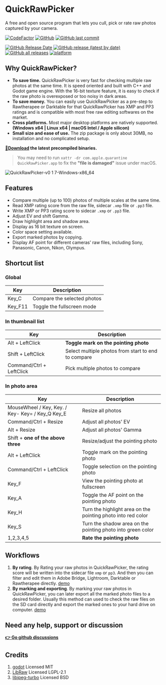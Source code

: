# QuickRawPicker
A free and open source program that lets you cull, pick or rate raw photos captured by your camera.

[![CodeFactor](https://www.codefactor.io/repository/github/qdwang/quickrawpicker/badge)](https://www.codefactor.io/repository/github/qdwang/quickrawpicker)
[![GitHub](https://img.shields.io/badge/license-LGPL--2.1-yellow)](./LICENSE)
[![GitHub last commit](https://img.shields.io/github/last-commit/qdwang/QuickRawPicker)](#)

[![GitHub Release Date](https://img.shields.io/github/release-date/qdwang/QuickRawPicker)](https://github.com/qdwang/QuickRawPicker/releases)
[![GitHub release (latest by date)](https://img.shields.io/github/v/release/qdwang/QuickRawPicker)](https://github.com/qdwang/QuickRawPicker/releases)
[![GitHub all releases](https://img.shields.io/github/downloads/qdwang/QuickRawPicker/total)](https://github.com/qdwang/QuickRawPicker/releases)
[![platform](https://img.shields.io/badge/platform-win64%20%2F%20linux64%20%2F%20macOS%20universal-green)](#)


## Why QuickRawPicker?
* **To save time.** QuickRawPicker is very fast for checking multiple raw photos at the same time. It is speed oriented and built with C++ and Godot game engine. With the 16-bit texture feature, it is easy to check if the raw photo is overexposed or too noisy in dark areas.
* **To save money.** You can easily use QuickRawPicker as a pre-step to Rawtherapee or Darktable for that QuickRawPicker has XMP and PP3 ratings and is compatible with most free raw editing softwares on the market.
* **Cross platforms.** Most major desktop platforms are natively supported. **(Windows x64 | Linux x64 | macOS Intel / Apple silicon)**
* **Small size and ease of use.** The zip package is only about 30MB, no installation and no complicated setup.

**[🔽Download](https://github.com/qdwang/QuickRawPicker/releases/latest) the latest precompiled binaries.**
> You may need to run `xattr -dr com.apple.quarantine QuickRawPicker.app` to fix the **"file is damaged"** issue under macOS.

![QuickRawPicker-v0 1 7-Windows-x86_64](https://user-images.githubusercontent.com/403616/126796723-4b8fa0f6-8e29-429c-9dbc-6b59e4883d56.jpg)

## Features
* Compare multiple (up to 100) photos of multiple scales at the same time.
* Read XMP rating score from the raw file, sidecar `.xmp` file or `.pp3` file.
* Write XMP or PP3 rating score to sidecar `.xmp` or `.pp3` file.
* Adjust EV and shift Gamma.
* Draw highlight area and shadow area.
* Display as 16 bit texture on screen.
* Color space setting available.
* Export marked photos by copying.
* Display AF point for different cameras' raw files, including Sony, Panasonic, Canon, Nikon, Olympus.

## Shortcut list

### Global
|Key|Description|
|---|-----------|
|Key_C|Compare the selected photos|
|Key_F11|Toggle the fullscreen mode|

### In thumbnail list
|Key|Description|
|---|-----------|
|Alt + LeftClick|**Toggle mark on the pointing photo**|
|Shift + LeftClick|Select multiple photos from start to end to compare|
|Command/Ctrl + LeftClick|Pick multiple photos to compare|

### In photo area
|Key|Description|
|---|-----------|
|MouseWheel / Key, Key. / Key- Key= / Key_Q Key_E|Resize all photos|
|Command/Ctrl + Resize|Adjust all photos' EV|
|Alt + Resize|Adjust all photos' Gamma|
|Shift + **one of the above three**|Resize/adjust the pointing photo|
|Alt + LeftClick|Toggle mark on the pointing photo|
|Command/Ctrl + LeftClick|Toggle selection on the pointing photo|
|Key_F|View the pointing photo at fullscreen|
|Key_A|Toggle the AF point on the pointing photo|
|Key_H|Turn the highlight area on the pointing photo into red color|
|Key_S|Turn the shadow area on the pointing photo into green color|
|1,2,3,4,5|**Rate the pointing photo**|

## Workflows
1. **By rating**. By Rating your raw photos in QuickRawPicker, the rating score will be written into the sidecar file `xmp` or `pp3`. And then you can filter and edit them in Adobe Bridge, Lightroom, Darktable or Rawtherapee directly. [demo](https://github.com/qdwang/QuickRawPicker/discussions/4)
2. **By marking and exporting**. By marking your raw photos in QuickRawPicker, you can later export all the marked photo files to a desired folder. Usually this method can used to check the raw files on the SD card directly and export the marked ones to your hard drive on computer. [demo](https://github.com/qdwang/QuickRawPicker/discussions/2)

## Need any help, support or discussion
**[👉 Go github discussions](https://github.com/qdwang/QuickRawPicker/discussions)**

## Credits
1. [godot](https://github.com/godotengine/godot) Licensed MIT
2. [LibRaw](https://github.com/LibRaw/LibRaw) Licensed LGPL-2.1
3. [libjpeg-turbo](https://libjpeg-turbo.org/) Licensed BSD
